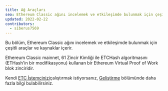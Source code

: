 ```yaml
---
title: Ağ Araçları
seo: Ethereum Classic ağını incelemek ve etkileşimde bulunmak için çeşitli araçlar ve kaynaklar. RPC Uç Noktaları, Blockchain Kaşifleri ve Ağ Monitörleri.
updated: 2022-02-22
contributors:
  - siberus7569
---
```


Bu bölüm, Ethereum Classic ağını incelemek ve etkileşimde bulunmak için çeşitli araçlar ve kaynaklar içerir.

Ethereum Classic mainnet, 61 Zincir Kimliği ile ETCHash algoritmasını (ETHash'in bir modifikasyonu) kullanan bir Ethereum Virtual Proof of Work blok zinciridir.

Kendi [ETC İstemcinizi](/development/clients)çalıştırmak istiyorsanız, [Geliştirme](/development) bölümünde daha fazla bilgi bulabilirsiniz.
